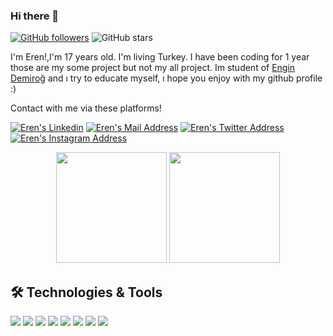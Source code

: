 ### Hi there 👋



[![GitHub followers](https://img.shields.io/github/followers/erenari?style=social)](https://github.com/erenari?tab=followers)
![GitHub stars](https://img.shields.io/github/stars/erenari?style=social)


I'm Eren!,I'm 17 years old. I'm living Turkey. I have been coding for 1 year those are my some project but not my all project. Im student of [Engin Demiroğ](https://github.com/engindemirog) and ı try to educate myself, ı hope you enjoy with my github profile :)


Contact with me via these platforms! 

 <a href="https://www.linkedin.com/in/eren-ar%C4%B1-325433206/" target="_blank" rel="nofollow"><img alt="Eren's Linkedin" src="https://img.shields.io/badge/LinkedIn-0077B5?style=for-the-badge&logo=linkedin&logoColor=white" /></a>
 <a href="mailto:erenari27@gmail.com" target="_blank" rel="nofollow"><img alt="Eren's Mail Address" src="https://img.shields.io/badge/Gmail-D14836?style=for-the-badge&logo=gmail&logoColor=white" /></a>
 <a href="https://twitter.com/ErenAri27" target="_blank" rel="nofollow"><img alt="Eren's Twitter Address" src="https://img.shields.io/badge/Twitter-0077B5?style=for-the-badge&logo=twitter&logoColor=white" /></a>
 <a href="https://www.instagram.com/eren_ari27/" target="_blank" rel="nofollow"><img alt="Eren's Instagram Address" src="https://img.shields.io/badge/instagram-833AB4?style=for-the-badge&logo=instagram&logoColor=white" /></a>


<p align="center">
    <img height=177 src="https://github-readme-stats.vercel.app/api?username=erenari&show_icons=true&bg_color=0d1117&text_color=bdc3c7&title_color=f1c40f&icon_color=f1c40f&hide_border=true"> <img height=177 src="https://github-readme-stats.vercel.app/api/top-langs/?username=erenari&bg_color=0d1117&text_color=bdc3c7&title_color=f1c40f&hide_border=true&layout=compact&langs_count=7">
</p>
 
 
## 🛠 Technologies & Tools 
<img src="https://img.shields.io/badge/C%23-5C2D91?style=for-the-badge&logo=c-sharp&logoColor=white"></img>
<img src="https://img.shields.io/badge/.NETCore-5C2D91?style=for-the-badge&logo=.net&logoColor=white"></img>
<img src="https://img.shields.io/badge/Java-red?style=for-the-badge&logo=Java&logoColor=white"></img>
<img src="https://img.shields.io/badge/JavaScript-yellow?style=for-the-badge&logo=Javascript&logoColor=white"></img>
<img src="https://img.shields.io/badge/TypeScript-blue?style=for-the-badge&logo=typescript&logoColor=white"></img>
<img src="https://img.shields.io/badge/Python-blue?style=for-the-badge&logo=python&logoColor=white"></img>
<img src="https://img.shields.io/badge/react-blue?style=for-the-badge&logo=react&logoColor=white"></img>
<img src="https://img.shields.io/badge/Angular-brown?style=for-the-badge&logo=angular&logoColor=white"></img>





